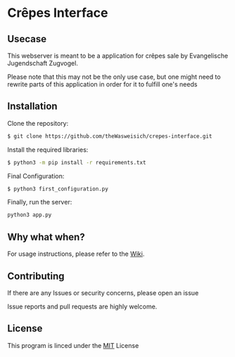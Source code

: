 # Crêpes Interface

## Usecase

This webserver is meant to be a application for crêpes sale by Evangelische Jugendschaft Zugvogel.

Please note that this may not be the only use case, but one might need to rewrite parts of this application in order for it to fulfill one's needs

## Installation

Clone the repository:

```sh
$ git clone https://github.com/theWasweisich/crepes-interface.git
```

Install the required libraries:

```sh
$ python3 -m pip install -r requirements.txt
```

Final Configuration:

```sh
$ python3 first_configuration.py
```

Finally, run the server:

```sh
python3 app.py
```

## Why what when?

For usage instructions, please refer to the [Wiki](https://github.com/theWasweisich/crepes-interface/wiki).

## Contributing

If there are any Issues or security concerns, please open an issue

Issue reports and pull requests are highly welcome.

## License

This program is linced under the [MIT](https://github.com/theWasweisich/crepes-interface?tab=MIT-1-ov-file) License